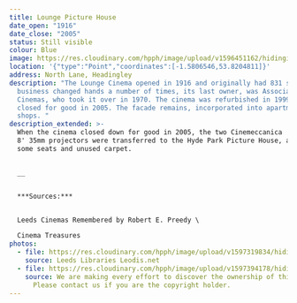 ```yaml
---
title: Lounge Picture House
date_open: "1916"
date_close: "2005"
status: Still visible
colour: Blue
image: https://res.cloudinary.com/hpph/image/upload/v1596451162/hidinginplainsight/loungepicturehouse.svg
location: '{"type":"Point","coordinates":[-1.5806546,53.8204811]}'
address: North Lane, Headingley
description: "The Lounge Cinema opened in 1916 and originally had 831 seats. The
  business changed hands a number of times, its last owner, was Associated Tower
  Cinemas, who took it over in 1970. The cinema was refurbished in 1999, but
  closed for good in 2005. The facade remains, incorporated into apartments and
  shops. "
description_extended: >-
  When the cinema closed down for good in 2005, the two Cinemeccanica 'Victoria
  8' 35mm projectors were transferred to the Hyde Park Picture House, along with
  some seats and unused carpet.


  __


  ***Sources:***


  Leeds Cinemas Remembered by Robert E. Preedy \

  Cinema Treasures
photos:
  - file: https://res.cloudinary.com/hpph/image/upload/v1597319834/hidinginplainsight/Lounge_Picture_House_Leeds_Libraries_2002610_20599001.jpg
    source: Leeds Libraries Leodis.net
  - file: https://res.cloudinary.com/hpph/image/upload/v1597394178/hidinginplainsight/Lounge.jpg
    source: We are making every effort to discover the ownership of this photo.
      Please contact us if you are the copyright holder.
---
```

